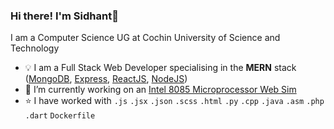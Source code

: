### Hi there! I'm Sidhant👋

I am a Computer Science UG at Cochin University of Science and Technology
- 💡 I am a Full Stack Web Developer specialising in the **MERN** stack ([MongoDB](https://www.mongodb.com/), [Express](https://expressjs.com/), [ReactJS](https://reactjs.org/), [NodeJS](https://nodejs.org/en/))
- 🔭 I’m currently working on an [Intel 8085 Microprocessor Web Sim](https://github.com/SidhantUnnithan/8085sim)
- ⭐️ I have worked with `.js` `.jsx` `.json` `.scss` `.html` `.py` `.cpp` `.java` `.asm` `.php` `.dart` `Dockerfile`
